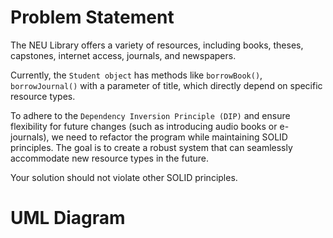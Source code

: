 # Problem Statement
The NEU Library offers a variety of resources, including books, theses, capstones, internet access, journals, and newspapers.

Currently, the ``Student object`` has methods like ``borrowBook()``, ``borrowJournal()`` with a parameter of title, which directly depend on specific resource types.

To adhere to the ``Dependency Inversion Principle (DIP)`` and ensure flexibility for future changes (such as introducing audio books or e-journals), we need to refactor the program while maintaining SOLID principles. The goal is to create a robust system that can seamlessly accommodate new resource types in the future.

Your solution should not violate other SOLID principles.

# UML Diagram
